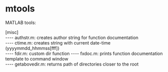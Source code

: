 # mtools
MATLAB tools: 

[misc] <br />
---- authstr.m: creates author string for function documentation <br />
---- ctime.m: creates string with current date-time (yyyymmdd_hhmmss[fff]) <br />
---- fdir.m: custom dir function
---- fxdoc.m: prints function documentation template to command window <br />
---- getabovedir.m: returns path of directories closer to the root <br />
